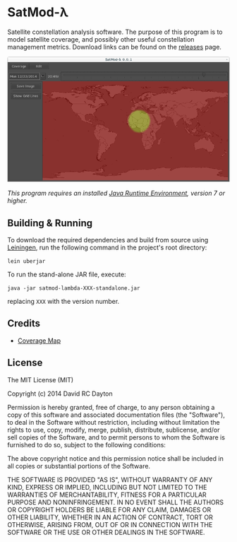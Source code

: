 # SatMod-&#x3bb;

Satellite constellation analysis software. The purpose of this program is to
model satellite coverage, and possibly other useful constellation management
metrics. Download links can be found on the
[releases](https://github.com/david-rc-dayton/satmod-lambda/releases) page.

![satmod_screenshot](https://raw.githubusercontent.com/david-rc-dayton/satmod-lambda/master/screenshots/satmod_screenshot.png)

*This program requires an installed
[Java Runtime Environment](http://www.oracle.com/technetwork/java/javase/downloads/index.html),
version 7 or higher.*

## Building & Running

To download the required dependencies and build from source using
[Leiningen](http://leiningen.org/), run the following command in the project's
root directory:

    lein uberjar

To run the stand-alone JAR file, execute:

    java -jar satmod-lambda-XXX-standalone.jar

replacing `XXX` with the version number.

## Credits
- [Coverage Map](http://commons.wikimedia.org/wiki/File:World_location_map_%28equirectangular_180%29.svg)

## License

The MIT License (MIT)

Copyright (c) 2014 David RC Dayton

Permission is hereby granted, free of charge, to any person obtaining a copy
of this software and associated documentation files (the "Software"), to deal
in the Software without restriction, including without limitation the rights
to use, copy, modify, merge, publish, distribute, sublicense, and/or sell
copies of the Software, and to permit persons to whom the Software is
furnished to do so, subject to the following conditions:

The above copyright notice and this permission notice shall be included in
all copies or substantial portions of the Software.

THE SOFTWARE IS PROVIDED "AS IS", WITHOUT WARRANTY OF ANY KIND, EXPRESS OR
IMPLIED, INCLUDING BUT NOT LIMITED TO THE WARRANTIES OF MERCHANTABILITY,
FITNESS FOR A PARTICULAR PURPOSE AND NONINFRINGEMENT. IN NO EVENT SHALL THE
AUTHORS OR COPYRIGHT HOLDERS BE LIABLE FOR ANY CLAIM, DAMAGES OR OTHER
LIABILITY, WHETHER IN AN ACTION OF CONTRACT, TORT OR OTHERWISE, ARISING FROM,
OUT OF OR IN CONNECTION WITH THE SOFTWARE OR THE USE OR OTHER DEALINGS IN
THE SOFTWARE.
